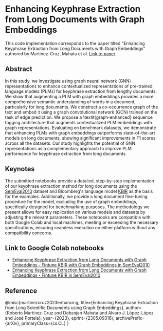 # Enhancing Keyphrase Extraction from Long Documents with Graph Embeddings
This code implementation corresponds to the paper titled "Enhancing Keyphrase Extraction from Long Documents with Graph Embeddings" authored by Martinez-Cruz, Mahata et al. [Link to paper](https://arxiv.org/abs/2305.09316).

## Abstract
In this study, we investigate using graph neural network (GNN) representations to enhance contextualized representations of pre-trained language models (PLMs) for keyphrase extraction from lengthy documents. We show that augmenting a PLM with graph embeddings provides a more comprehensive semantic understanding of words in a document, particularly for long documents. We construct a co-occurrence graph of the text and embed it using a graph convolutional network (GCN) trained on the task of edge prediction. We propose a \textit{graph-enhanced} sequence tagging architecture that augments contextualized PLM embeddings with graph representations. Evaluating on benchmark datasets, we demonstrate that enhancing PLMs with graph embeddings outperforms state-of-the-art models on long documents, showing significant improvements in F1 scores across all the datasets. Our study highlights the potential of GNN representations as a complementary approach to improve PLM performance for keyphrase extraction from long documents.

## Keynotes
The submitted notebooks provide a detailed, step-by-step implementation of our keyphrase extraction method for long documents using the [SemEval2010](https://huggingface.co/datasets/midas/semeval2010) dataset and Bloomberg's language model [KBIR](https://huggingface.co/bloomberg/KBIR) as the basis for the examples. Additionally, we provide a long document fine-tuning procedure for the model, excluding the use of graph embeddings, specifically designed for benchmarking purposes. The methodology we present allows for easy replication on various models and datasets by adjusting the relevant parameters. These notebooks are compatible with both Google Colab and local machines, meeting or exceeding the necessary specifications, ensuring seamless execution on either platform without any compatibility concerns.

## Link to Google Colab notebooks
- [Enhancing Keyphrase Extraction from Long Documents with Graph Embeddings - Fintune KBIR with Graph Embeddings in SemEval2010](https://colab.research.google.com/drive/17iseCNZoKJCsoQciMESwTL34sGjmwmqc)
- [Enhancing Keyphrase Extraction from Long Documents with Graph Embeddings - Fintune KBIR in SemEval2010](https://colab.research.google.com/drive/1zaUWggRtEauzhbKmNUALrdoC3k7FRqEx)

## Reference
@misc{martínezcruz2023enhancing,
      title={Enhancing Keyphrase Extraction from Long Scientific Documents using Graph Embeddings}, 
      author={Roberto Martínez-Cruz and Debanjan Mahata and Alvaro J. López-López and José Portela},
      year={2023},
      eprint={2305.09316},
      archivePrefix={arXiv},
      primaryClass={cs.CL}
}
